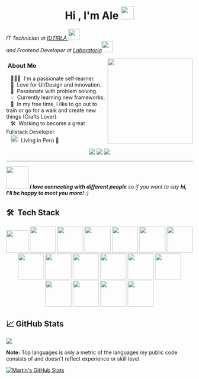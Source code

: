 <h1 align="center">Hi , I'm Ale <img src="https://media.giphy.com/media/hvRJCLFzcasrR4ia7z/giphy.gif" width="35"></h1>

<p width="50"><em>IT Technician at <a href="https://iutirla.web.ve/">IUTIRLA   </a><img src="https://media.giphy.com/media/fYSnHlufseco8Fh93Z/giphy.gif" width="30"></br>and Frontend Developer at <a href="https://www.laboratoria.la/">Laboratoria</a><img src="https://media.giphy.com/media/WUlplcMpOCEmTGBtBW/giphy.gif" width="30"> 
</em></p>

<img align='right' src="https://media.giphy.com/media/ieyl9zmCjO4b4t6qoY/giphy.gif" width="230">

###  &nbsp;About Me

&nbsp;&nbsp;&nbsp;👩🏽‍💻 &nbsp;I'm a passionate self-learner.\
&nbsp;&nbsp;&nbsp;:seedling: &nbsp;Love for UI/Design and innovation.\
&nbsp;&nbsp;&nbsp;:heartbeat: &nbsp;Passionate with problem solving.\
&nbsp;&nbsp;&nbsp;💡 &nbsp;Currently learning new frameworks.\
&nbsp;&nbsp;&nbsp;🤩 &nbsp;In my free time, I like to go out to train or go for a walk and create new things (Crafts Lover).\
&nbsp;&nbsp;&nbsp;:hammer_and_wrench: &nbsp;Working to become a great Fullstack Developer.\
&nbsp;&nbsp;&nbsp;<img  width="20" src="https://user-images.githubusercontent.com/91838806/168964738-cc15357b-3927-4db4-9588-c03d4330bdeb.png" /> &nbsp;Living in Perú 🦙 


<p align="center">
  <a href="mailto:mirianalejandra1996@gmail.com?subject=Olá%20Bruno%20Tacca"><img src="https://img.shields.io/badge/gmail-%23D14836.svg?&style=for-the-badge&logo=gmail&logoColor=white" /></a>
  <a href="https://www.facebook.com/mirianalejandra.arevalo"><img src="https://img.shields.io/badge/facebook-%233B5998.svg?&style=for-the-badge&logo=facebook&logoColor=white" /></a>
<a href="https://www.linkedin.com/in/mirian-arevalo/"><img src="https://img.shields.io/badge/linkedin-%230077B5.svg?&style=for-the-badge&logo=linkedin&logoColor=white" /></a>
</p>

<hr/>

<img src="https://media.giphy.com/media/LnQjpWaON8nhr21vNW/giphy.gif" width="60"> <em><b>I love connecting with different people</b> so if you want to say <b>hi, I'll be happy to meet you more!</b> :)</em>

## 🛠 &nbsp;Tech Stack
<p align="center"> 
<img width="60" src="https://user-images.githubusercontent.com/91838806/168978002-050a1e81-f6ed-4b3e-b22a-affc5bcf14b3.svg" />
<img width="70" src="https://user-images.githubusercontent.com/91838806/168978004-1862d329-3209-43f3-988e-e77d488bc388.svg" />
<img width="70" src="https://user-images.githubusercontent.com/91838806/168977980-e8485c78-8620-438b-978a-b80ebebaab56.svg" />
<img width="70" src="https://user-images.githubusercontent.com/91838806/168978000-07e55be8-f31f-456b-aa7c-1dc3394a5c76.svg" />
<img width="70" src="https://user-images.githubusercontent.com/91838806/168977999-ba332a4a-61e7-4f05-a38e-2d99c0ad6ad4.png" />
<img width="70" src="https://user-images.githubusercontent.com/91838806/168977996-82632e0b-5b59-44c2-b819-8fa934c5dac7.png" />
<img width="70" src="https://user-images.githubusercontent.com/91838806/168977989-e399d0f5-35ba-4463-b42a-febc7d272a02.svg" />
<img width="70" src="https://user-images.githubusercontent.com/91838806/168977981-355596f1-37dd-4268-ad05-4ead30f5cf0b.png" />
<img width="70" src="https://user-images.githubusercontent.com/91838806/168978008-541bc296-1e2e-46fc-ab15-bea75d32049b.svg" />
<img width="70" src="https://user-images.githubusercontent.com/91838806/168977984-27690c7b-30a3-47ac-9b4c-ba82c537ae95.png" />
<img width="70" src="https://user-images.githubusercontent.com/91838806/168977986-e4bdbd40-43f8-498b-b18d-3328df088c48.svg" />
<img width="70" src="https://user-images.githubusercontent.com/91838806/168977987-2a7b8e17-ec42-48e6-b9f4-331ba56d1d00.svg" />
<img width="70" src="https://user-images.githubusercontent.com/91838806/168977992-188c2845-6f26-4fe6-88ff-c2dc112e4faa.svg" />
<img width="70" src="https://user-images.githubusercontent.com/91838806/168977978-8ec2e9d2-1cc4-4d53-b367-5fdcf73d0d6c.svg" />
<img width="70" src="https://user-images.githubusercontent.com/91838806/168977995-75d3e7ae-0321-431d-9c70-c5393bf61484.svg" />
<img width="70" src="https://user-images.githubusercontent.com/91838806/168977993-08b70e0c-391d-4513-9dac-e41c3d2f1a47.svg" />
<img width="70" src="https://user-images.githubusercontent.com/91838806/168977983-85e6d9e5-c0ff-476a-a35e-95ec1bf92d53.svg" />
</p>
  
## &#x1f4c8; GitHub Stats

<a href="https://github.com/mirianalejandra1996">
  <img src="https://github-readme-stats.vercel.app/api/top-langs/?username=mirianalejandra1996&hide=java,html,tex&title_color=ffffff&text_color=c9cacc&icon_color=2bbc8a&bg_color=1d1f21&langs_count=3" />
</a>

 <b>Note:</b> Top languages is only a metric of the languages my public code consists of and doesn't reflect experience or skill level.
  </p>
<a href="https://github.com/mirianalejandra1996">
  <img src="https://github-readme-stats.vercel.app/api?username=mirianalejandra1996&show_icons=true&line_height=27&count_private=true&title_color=ffffff&text_color=c9cacc&icon_color=2bbc8a&bg_color=1d1f21" alt="Martin's GitHub Stats" />
</a>

